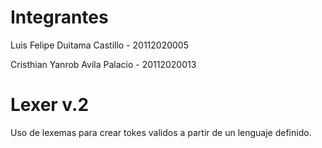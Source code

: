 
# Integrantes
Luis Felipe Duitama Castillo - 20112020005

Cristhian Yanrob Avila Palacio - 20112020013

# Lexer v.2
Uso de lexemas para crear tokes validos a partir de un lenguaje definido.
